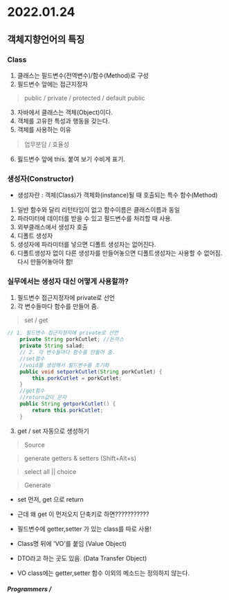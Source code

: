 # 2022.01.24

## 객체지향언어의 특징

### Class
1. 클래스는 필드변수(전역변수)/함수(Method)로 구성
2. 필드변수 앞에는 접근지정자
> public / private / protected / default public
3. 자바에서 클래스는 객체(Object)이다.
4. 객체를 고유한 특성과 행동을 갖는다.
5. 객체를 사용하는 이유
> 업무분담 / 효율성
6. 핋드변수 앞에 this. 붙여 보기 수비게 표기.

### 생성자(Constructor)
- 생성자란 : 객체(Class)가 객체화(instance)될 때 호출되는 특수 함수(Method)

1. 일반 함수와 달리 리턴타입이 없고 함수이름은 클래스이름과 동일
2. 파라미터에 데이터를 받을 수 있고 필드변수를 처리할 때 사용.
3. 외부클래스에서 생성자 호출
4. 디폴트 생성자
5. 생성자에 파라미터를 넣으면 디폴트 생성자는 없어진다.
6. 디폴트생성자 없이 다른 생성자를 만들어놓으면 디폴트생성자는 사용할 수 없어짐. 다시 만들어놓아야 함!

### 실무에서는 생성자 대신 어떻게 사용할까?
1. 필드변수 접근지정자에 private로 선언
2. 각 변수들마다 함수를 만들어 줌.
>  set / get
```java
// 1. 필드변수 접근지정자에 private로 선언
	private String porkCutlet; //돈까스
	private String salad;
	// 2. 각 변수들마다 함수를 만들어 줌.
	//set함수
	//void를 생성해서 필드변수를 초기화
	public void setporkCutlet(String porkCutlet) {
		this.porkCutlet = porkCutlet;
	} 
	//get함수
	//return값이 문자
	public String getporkCutlet() {
		return this.porkCutlet;
	}
```
3. get / set 자동으로 생성하기
> Source

> generate getters & setters (Shift+Alt+s)

> select all || choice

> Generate

* set 먼저, get 으로 return
* 근데 왜 get 이 먼저오지 단축키로 하면???????????
	
* 필드변수에 getter,setter 가 있는 class를 따로 사용!
* Class명 뒤에 'VO'를 붙임 (Value Object) 
* DTO라고 하는 곳도 있음. (Data Transfer Object)
* VO class에는 getter,setter 함수 이외의 메소드는 정의하지 않는다.


##### Programmers / 





